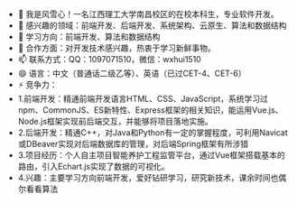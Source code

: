 - 👋 我是风雪心！一名江西理工大学南昌校区的在校本科生，专业软件开发。
- 👀 感兴趣的领域：前端开发、后端开发、系统架构、云原生、算法和数据结构
- 🌱 学习方向：前端开发、算法和数据结构
- 💞️ 合作方面：对开发技术感兴趣，热衷于学习新鲜事物。
- 📫 联系方式：QQ：1097071510，微信：wxhui1510
- 😄 语言：中文（普通话二级乙等）、英语（已过CET-4、CET-6）
- ⚡ 竞争力：
- 1.前端开发：精通前端开发语言HTML、CSS、JavaScript，系统学习过npm、CommonJS、ES新特性、Express框架的相关知识，能运用Vue.js、Node.js框架实现前后端交互，并能够将项目落地实施。
- 2.后端开发：精通C++，对Java和Python有一定的掌握程度，可利用Navicat或DBeaver实现对后端数据库的管理，对后端Spring框架有所涉猎
- 3.项目经历：个人自主项目智能养护工程监管平台，通过Vue框架搭载基本的路由，引入Echart.js实现了数据的可视化。
- 4.兴趣：主要学习方向前端开发，爱好钻研学习，研究新技术，课余时间也偶尔看看算法
<!---
wxh-cyber/wxh-cyber is a ✨ special ✨ repository because its `README.md` (this file) appears on your GitHub profile.
You can click the Preview link to take a look at your changes.
--->
